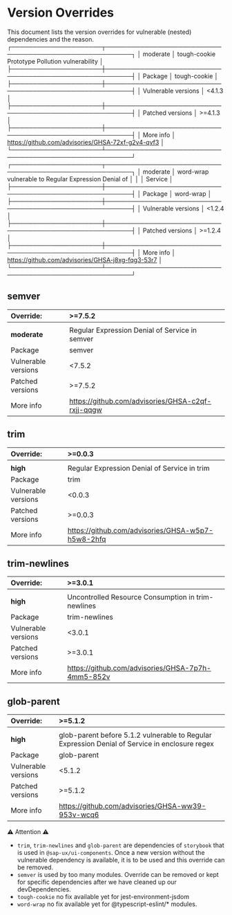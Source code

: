 # Version Overrides
This document lists the version overrides for vulnerable (nested) dependencies and the reason.
┌─────────────────────┬────────────────────────────────────────────────────────┐
│ moderate            │ tough-cookie Prototype Pollution vulnerability         │
├─────────────────────┼────────────────────────────────────────────────────────┤
│ Package             │ tough-cookie                                           │
├─────────────────────┼────────────────────────────────────────────────────────┤
│ Vulnerable versions │ <4.1.3                                                 │
├─────────────────────┼────────────────────────────────────────────────────────┤
│ Patched versions    │ >=4.1.3                                                │
├─────────────────────┼────────────────────────────────────────────────────────┤
│ More info           │ https://github.com/advisories/GHSA-72xf-g2v4-qvf3      │
└─────────────────────┴────────────────────────────────────────────────────────┘
┌─────────────────────┬────────────────────────────────────────────────────────┐
│ moderate            │ word-wrap vulnerable to Regular Expression Denial of   │
│                     │ Service                                                │
├─────────────────────┼────────────────────────────────────────────────────────┤
│ Package             │ word-wrap                                              │
├─────────────────────┼────────────────────────────────────────────────────────┤
│ Vulnerable versions │ <1.2.4                                                 │
├─────────────────────┼────────────────────────────────────────────────────────┤
│ Patched versions    │ >=1.2.4                                                │
├─────────────────────┼────────────────────────────────────────────────────────┤
│ More info           │ https://github.com/advisories/GHSA-j8xg-fqg3-53r7      │
└─────────────────────┴────────────────────────────────────────────────────────┘
## semver
| Override:           | >=7.5.2 |
|:--------------------| :-------------|
|                     | |
| **moderate**        | Regular Expression Denial of Service in semver  |
| Package             | semver |
| Vulnerable versions | <7.5.2 |
| Patched versions    | >=7.5.2 |
| More info           | https://github.com/advisories/GHSA-c2qf-rxjj-qqgw  |

## trim
| Override:           | >=0.0.3 |
|:--------------------| :-------------|
|                     | |
| **high**            | Regular Expression Denial of Service in trim  |
| Package             | trim |
| Vulnerable versions | <0.0.3 |
| Patched versions    | >=0.0.3 |
| More info           | https://github.com/advisories/GHSA-w5p7-h5w8-2hfq  |

## trim-newlines
| Override:           | >=3.0.1 |
|:--------------------| :-------------|
|                     | |
| **high**            | Uncontrolled Resource Consumption in trim-newlines |
| Package             | trim-newlines |
| Vulnerable versions | <3.0.1 |
| Patched versions    | >=3.0.1 |
| More info           | https://github.com/advisories/GHSA-7p7h-4mm5-852v |

## glob-parent
| Override:           | >=5.1.2 |
|:--------------------| :-------------|
|                     | |
| **high**            | glob-parent before 5.1.2 vulnerable to Regular Expression Denial of Service in enclosure regex |
| Package             | glob-parent |
| Vulnerable versions | <5.1.2 |
| Patched versions    | >=5.1.2 |
| More info           | https://github.com/advisories/GHSA-ww39-953v-wcq6   |

:warning: Attention :warning: 
* `trim`, `trim-newlines` and `glob-parent` are dependencies of `storybook` that is used in `@sap-ux/ui-components`. Once a new version without the vulnerable dependency is available, it is to be used and this override can be removed.
* `semver` is used by too many modules. Override can be removed or kept for specific dependencies after we have cleaned up our devDependencies.
* `tough-cookie` no fix available yet for jest-environment-jsdom
*  `word-wrap` no fix available yet for @typescript-eslint/* modules.
